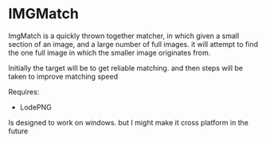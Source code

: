 # IMGMatch

ImgMatch is a quickly thrown together matcher, in which given a small section of an image, and a large number of full images. it will attempt to find the one full image in which the smaller image originates from.

Initially the target will be to get reliable matching. and then steps will be taken to improve matching speed

Requires:
- LodePNG

Is designed to work on windows. but I might make it cross platform in the future